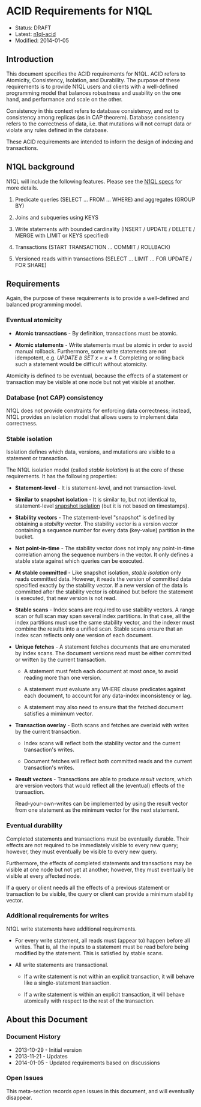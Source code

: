 # ACID Requirements for N1QL

* Status: DRAFT
* Latest: [n1ql-acid](https://github.com/couchbase/query/blob/master/docs/n1ql-acid.md)
* Modified: 2014-01-05

## Introduction

This document specifies the ACID requirements for N1QL. ACID refers to
Atomicity, Consistency, Isolation, and Durability. The purpose of
these requirements is to provide N1QL users and clients with a
well-defined programming model that balances robustness and usability
on the one hand, and performance and scale on the other.

Consistency in this context refers to database consistency, and not to
consistency among replicas (as in CAP theorem). Database consistency
refers to the correctness of data, i.e. that mutations will not
corrupt data or violate any rules defined in the database.

These ACID requirements are intended to inform the design of indexing
and transactions.

## N1QL background

N1QL will include the following features. Please see the [N1QL
specs](https://github.com/couchbase/query/blob/master/docs)
for more details.

1. Predicate queries (SELECT ... FROM ... WHERE) and aggregates (GROUP
   BY)

1. Joins and subqueries using KEYS

1. Write statements with bounded cardinality (INSERT / UPDATE / DELETE
   / MERGE with LIMIT or KEYS specified)

1. Transactions (START TRANSACTION ... COMMIT / ROLLBACK)

1. Versioned reads within transactions (SELECT ... LIMIT ... FOR
   UPDATE / FOR SHARE)

## Requirements

Again, the purpose of these requirements is to provide a well-defined
and balanced programming model.

### Eventual atomicity

* **Atomic transactions** - By definition, transactions must be atomic.

* **Atomic statements** - Write statements must be atomic in order to
  avoid manual rollback. Furthermore, some write statements are not
  idempotent, e.g. *UPDATE b SET x = x + 1.* Completing or rolling
  back such a statement would be difficult without atomicity.

Atomicity is defined to be eventual, because the effects of a
statement or transaction may be visible at one node but not yet
visible at another.

### Database (not CAP) consistency

N1QL does not provide constraints for enforcing data correctness;
instead, N1QL provides an isolation model that allows users to
implement data correctness.

### Stable isolation

Isolation defines which data, versions, and mutations are visible to a
statement or transaction.

The N1QL isolation model (called *stable isolation*) is at the core of
these requirements. It has the following properties:

* **Statement-level** - It is statement-level, and not
  transaction-level.

* **Similar to snapshot isolation** - It is similar to, but not
  identical to, statement-level [snapshot
  isolation](http://en.wikipedia.org/wiki/Snapshot_isolation) (but it
  is not based on timestamps).

* **Stability vectors** - The statement-level "snapshot" is defined by
  obtaining a *stability vector*. The stability vector is a version
  vector containing a sequence number for every data (key-value)
  partition in the bucket.

* **Not point-in-time** - The stability vector does not imply any
  point-in-time correlation among the sequence numbers in the
  vector. It only defines a stable state against which queries can be
  executed.

* **At stable committed** - Like snapshot isolation, *stable
  isolation* only reads committed data. However, it reads the version
  of committed data specified exactly by the stability vector. If a
  new version of the data is committed after the stability vector is
  obtained but before the statement is executed, that new version is
  not read.

* **Stable scans** - Index scans are required to use stability
  vectors. A range scan or full scan may span several index
  partitions. In that case, all the index partitions must use the same
  stability vector, and the indexer must combine the results into a
  unified scan.  Stable scans ensure that an index scan reflects only
  one version of each document.

* **Unique fetches** - A statement fetches documents that are
  enumerated by index scans. The document versions read must be either
  committed or written by the current transaction.

    * A statement must fetch each document at most once, to avoid
      reading more than one version.

    * A statement must evaluate any WHERE clause predicates against
      each document, to account for any data-index inconsistency or
      lag.

    * A statement may also need to ensure that the fetched document
      satisfies a mimimum vector.

* **Transaction overlay** - Both scans and fetches are overlaid with
  writes by the current transaction.

    * Index scans will reflect both the stability vector and the
      current transaction's writes.

    * Document fetches will reflect both committed reads and the
      current transaction's writes.

* **Result vectors** - Transactions are able to produce *result
  vectors*, which are version vectors that would reflect all the
  (eventual) effects of the transaction.

  Read-your-own-writes can be implemented by using the result vector
  from one statement as the minimum vector for the next statement.

### Eventual durability

Completed statements and transactions must be eventually durable.
Their effects are not required to be immediately visible to every new
query; however, they must eventually be visible to every new query.

Furthermore, the effects of completed statements and transactions may
be visible at one node but not yet at another; however, they must
eventually be visible at every affected node.

If a query or client needs all the effects of a previous statement or
transaction to be visible, the query or client can provide a minimum
stability vector.

### Additional requirements for writes

N1QL write statements have additional requirements.

* For every write statement, all reads must (appear to) happen before
  all writes. That is, all the inputs to a statement must be read
  before being modified by the statement. This is satisfied by stable
  scans.

* All write statements are transactional.

    * If a write statement is not within an explicit transaction, it
      will behave like a single-statement transaction.

    * If a write statement is within an explicit transaction, it will
      behave atomically with respect to the rest of the transaction.

## About this Document

### Document History

* 2013-10-29 - Initial version
* 2013-11-21 - Updates
* 2014-01-05 - Updated requirements based on discussions

### Open Issues

This meta-section records open issues in this document, and will
eventually disappear.
